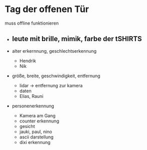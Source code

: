 # Tag der offenen Tür
muss offline funktionieren



- leute mit brille, mimik, farbe der tSHIRTS
  - 

  


- alter erkernnung, geschlechtserkennung
  - Hendrik
  - Nik


- größe, breite, geschwindigkeit, entfernung
  - lidar -> entfernung zur kamera
  - daten
  - Elias, Rauni



- personenerkennung
  - Kamera am Gang
  - counter erkennung
  - gesicht
  - jauki, paul, nino
  - ascii darstellung
  - dixi erkennung